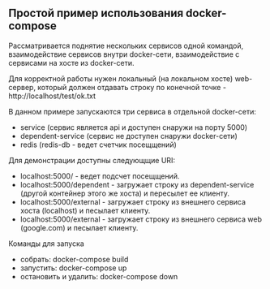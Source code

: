 Простой пример использования docker-compose
-------------------------------------------

Рассматривается поднятие нескольких сервисов одной командой, взаимодействие сервисов внутри docker-сети, взаимодействие с сервисами на хосте из docker-сети.

Для корректной работы нужен локальный (на локальном хосте) web-сервер, который должен отдавать строку по конечной точке - http://localhost/test/ok.txt


В данном примере запускаются три сервиса в отдельной docker-сети:

* service (сервис является api и доступен снаружи на порту 5000)
* dependent-service (сервис не доступен снаружи docker-сети)
* redis (redis-db - ведет счетчик посещщений)


Для демонстрации доступны следующщие URI:

* localhost:5000/ - ведет подсчет посещщений.
* localhost:5000/dependent - загружает строку из dependent-service (другой контейнер этого же хоста) и пересылет ее клиенту.
* localhost:5000/external - загружает строку из внешнего сервиса хоста (localhost) и песылает клиенту.
* localhost:5000/external - загружает строку из внешнего сервиса web (google.com) и песылает клиенту.


Команды для запуска

* собрать: docker-compose build
* запустить: docker-compose up
* остановить и удалить: docker-compose down
